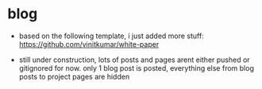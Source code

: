 # blog

- based on the following template, i just added more stuff: https://github.com/vinitkumar/white-paper

- still under construction, lots of posts and pages arent either pushed or gitignored for now. only 1 blog post is posted, everything else from blog posts to project pages are hidden

